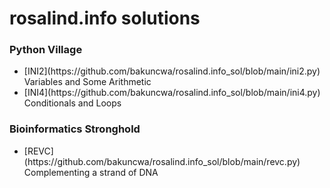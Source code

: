 # rosalind.info solutions
<h3><b>Python Village</b></h3>
<p> <ul>
  <li>[INI2](https://github.com/bakuncwa/rosalind.info_sol/blob/main/ini2.py) Variables and Some Arithmetic</li>
  <li>[INI4](https://github.com/bakuncwa/rosalind.info_sol/blob/main/ini4.py) Conditionals and Loops</li>
</p> </ul>
<h3><b>Bioinformatics Stronghold</b></h3>
<p><ul>
  <li>[REVC](https://github.com/bakuncwa/rosalind.info_sol/blob/main/revc.py) Complementing a strand of DNA</li>
</p></ul>

